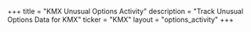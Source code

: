 +++
title = "KMX Unusual Options Activity"
description = "Track Unusual Options Data for KMX"
ticker = "KMX"
layout = "options_activity"
+++

